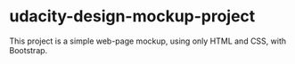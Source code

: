 # udacity-design-mockup-project

This project is a simple web-page mockup, using only HTML and CSS, with Bootstrap.
